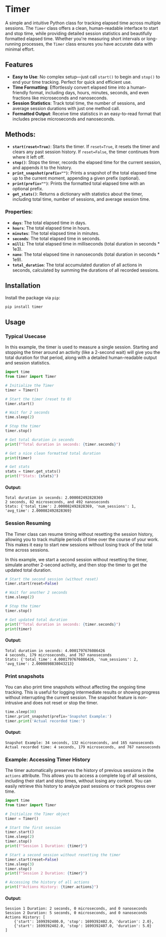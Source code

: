 # Timer

A simple and intuitive Python class for tracking elapsed time across multiple sessions. The `Timer` class offers a clean, human-readable interface to start and stop time, while providing detailed session statistics and beautifully formatted elapsed time. Whether you're measuring short intervals or long-running processes, the `Timer` class ensures you have accurate data with minimal effort.

## Features

- **Easy to Use**: No complex setup—just call `start()` to begin and `stop()` to end your time tracking. Perfect for quick and efficient use.
- **Time Formatting**: Effortlessly convert elapsed time into a human-friendly format, including days, hours, minutes, seconds, and even fractions like microseconds and nanoseconds.
- **Session Statistics**: Track total time, the number of sessions, and average session durations with just one method call.
- **Formatted Output**: Receive time statistics in an easy-to-read format that includes precise microseconds and nanoseconds.


## Methods:
- **`start(reset=True)`**: Starts the timer. If `reset=True`, it resets the timer and clears any past session history. If `reset=False`, the timer continues from where it left off.
- **`stop()`**: Stops the timer, records the elapsed time for the current session, and appends it to the history.
- **`print_snapshot(prefix="")`**: Prints a snapshot of the total elapsed time up to the current moment, appending a given prefix (optional).
- **`print(prefix="")`**: Prints the formatted total elapsed time with an optional prefix.
- **`get_stats()`**: Returns a dictionary with statistics about the timer, including total time, number of sessions, and average session time.


### Properties:
- **`days`**: The total elapsed time in days.
- **`hours`**: The total elapsed time in hours.
- **`minutes`**: The total elapsed time in minutes.
- **`seconds`**: The total elapsed time in seconds.
- **`milli`**: The total elapsed time in milliseconds (total duration in seconds * 1e3).
- **`nano`**: The total elapsed time in nanoseconds (total duration in seconds * 1e9).
- **`total_duration`**: The total accumulated duration of all actions in seconds, calculated by summing the durations of all recorded sessions.


## Installation

Install the package via `pip`:

```bash
pip install timer
```
## Usage
### Typical Usecase
In this example, the timer is used to measure a single session. Starting and stopping the timer around an activity (like a 2-second wait) will give you the total duration for that period, along with a detailed human-readable output and session statistics.
```python
import time
from timer import Timer

# Initialize the Timer
timer = Timer()

# Start the timer (reset to 0)
timer.start()

# Wait for 2 seconds
time.sleep(2)

# Stop the timer
timer.stop()

# Get total duration in seconds
print(f"Total duration in seconds: {timer.seconds}")

# Get a nice clean formatted total duration
print(timer)

# Get stats
stats = timer.get_stats()
print(f"Stats: {stats}")
```
#### Output:
```
Total duration in seconds: 2.000082492828369  
2 seconds, 82 microseconds, and 492 nanoseconds  
Stats: {'total_time': 2.000082492828369, 'num_sessions': 1, 'avg_time': 2.000082492828369}
```
### Session Resuming
The Timer class can resume timing without resetting the session history, allowing you to track multiple periods of time over the course of your work. This makes it easy to start new sessions without losing track of the total time across sessions.

In this example, we start a second session without resetting the timer, simulate another 2-second activity, and then stop the timer to get the updated total duration.
```python
# Start the second session (without reset)
timer.start(reset=False)

# Wait for another 2 seconds
time.sleep(2)

# Stop the timer
timer.stop()

# Get updated total duration
print(f"Total duration in seconds: {timer.seconds}")
print(timer)
```
#### Output:
```
Total duration in seconds: 4.0001797676086426
4 seconds, 179 microseconds, and 767 nanoseconds
Stats: {'total_time': 4.0001797676086426, 'num_sessions': 2, 'avg_time': 2.0000898838043213}
```
### Print snapshots
You can also print time snapshots without affecting the ongoing time tracking. This is useful for logging intermediate results or showing progress without interrupting the current session. The snapshot feature is non-intrusive and does not reset or stop the timer.
```python
time.sleep(30)
timer.print_snapshot(prefix='Snapshot Example:')
timer.print('Actual recorded time:')
```
#### Output:

```
Snapshot Example: 34 seconds, 132 microseconds, and 165 nanoseconds
Actual recorded time: 4 seconds, 179 microseconds, and 767 nanoseconds
```

### Example: Accessing Timer History
The timer automatically preserves the history of previous sessions in the `actions` attribute. This allows you to access a complete log of all sessions, including their start and stop times, without losing any context. You can easily retrieve this history to analyze past sessions or track progress over time.
```python
import time
from timer import Timer

# Initialize the Timer object
timer = Timer()

# Start the first session
timer.start()
time.sleep(2)
timer.stop()
print(f"Session 1 Duration: {timer}")

# Start a second session without resetting the timer
timer.start(reset=False)
time.sleep(3)
timer.stop()
print(f"Session 2 Duration: {timer}")

# Accessing the history of all actions
print(f"Actions History: {timer.actions}")
```
#### Output:

```
Session 1 Duration: 2 seconds, 0 microseconds, and 0 nanoseconds  
Session 2 Duration: 5 seconds, 0 microseconds, and 0 nanoseconds  
Actions History: [
    {'start': 1699392400.0, 'stop': 1699392402.0, 'duration': 2.0}, 
    {'start': 1699392402.0, 'stop': 1699392407.0, 'duration': 5.0}
]
```
